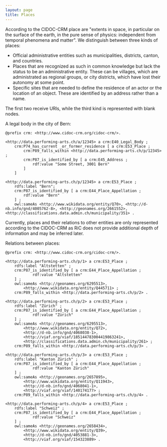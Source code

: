 ```yaml
---
layout: page
title: Places
---
```


According to the CIDOC-CRM place are "extents in space, in particular on the surface of the earth, in the pure sense of physics: independent from temporal phenomena and matter". We distinguish between three kinds of places:

* Official administrative entities such as municipalities, districts, canton, and countries.
* Places that are recognized as such in common knowledge but lack the status to be an administrative entity. These can be villages, which are administrated as regional groups, or city districts, which have lost their autonomy at some point.
* Specific sites that are needed to define the residence of an actor or the location of an object. These are identified by an address rather than a name.

The first two receive URIs, while the third kind is represented with blank nodes.

A legal body in the city of Bern:

```ttl
@prefix crm: <http://www.cidoc-crm.org/cidoc-crm/>.

<http://data.performing-arts.ch/a/12345> a crm:E40_Legal_Body ;
	crm:P74_has_current _or_former_residence [ a crm:E53_Place ;
		crm:P89_falls_within <http://data.performing-arts.ch/p/12345> ;
		crm:P87_is_identified_by [ a crm:E45_Address ;
			rdf:value "Some Street, 3001 Bern"
		]
	]

<http://data.performing-arts.ch/p/12345> a crm:E53_Place ;
	rdfs:label "Bern";
	crm:P87_is_identified_by [ a crm:E44_Place_Appellation ;
		rdf:value "Bern"
	] ;
	owl:sameAs <http://www.wikidata.org/entity/Q70>, <http://d-nb.info/gnd/4005762-8>, <http://geonames.org/2661552>, <http://classifications.data.admin.ch/municipality/351> .
```

<!-- TODO: add geo data -->

<!-- TODO: Should the address be machine readable? -->

Currently, places and their relations to other entities are only represented according to the CIDOC-CRM as RiC does not provide additional depth of information and may be inferred later.


Relations between places:

```ttl
@prefix crm: <http://www.cidoc-crm.org/cidoc-crm/>.

<http://data.performing-arts.ch/p/1> a crm:E53_Place ;
    rdfs:label "Altstetten" ;
    crm:P87_is_identified_by [ a crm:E44_Place_Appellation ;
            rdf:value "Altstetten"
    ] ;
    owl:sameAs <http://geonames.org/6295513>,
        <http://www.wikidata.org/entity/Q445711> ;
    crm:P89_falls_within <http://data.performing-arts.ch/p/2> .

<http://data.performing-arts.ch/p/2> a crm:E53_Place ;
    rdfs:label "Zürich" ;
    crm:P87_is_identified_by [ a crm:E44_Place_Appellation ;
            rdf:value "Zürich"
    ] ;
    owl:sameAs <http://geonames.org/6295513>,
        <http://www.wikidata.org/entity/Q72>,
        <http://d-nb.info/gnd/4068038-1>,
        <http://viaf.org/viaf/185144783004419863241>,
        <http://classifications.data.admin.ch/municipality/261> ;
    crm:P89_falls_within <http://data.performing-arts.ch/p/3> .

<http://data.performing-arts.ch/p/3> a crm:E53_Place ;
    rdfs:label "Kanton Zürich" ;
    crm:P87_is_identified_by [ a crm:E44_Place_Appellation ;
            rdf:value "Kanton Zürich"
    ] ;
    owl:sameAs <http://geonames.org/2657895>,
        <http://www.wikidata.org/entity/Q11943>,
        <http://d-nb.info/gnd/4068041-1>,
        <http://viaf.org/viaf/140174177> ;
    crm:P89_falls_within <http://data.performing-arts.ch/p/4> .

<http://data.performing-arts.ch/p/4> a crm:E53_Place ;
    rdfs:label "Schweiz" ;
    crm:P87_is_identified_by [ a crm:E44_Place_Appellation ;
            rdf:value "Schweiz"
    ] ;
    owl:sameAs <http://geonames.org/2658434>,
        <http://www.wikidata.org/entity/Q39>,
        <http://d-nb.info/gnd/4053881-3>,
        <http://viaf.org/viaf/154323889> .


```


